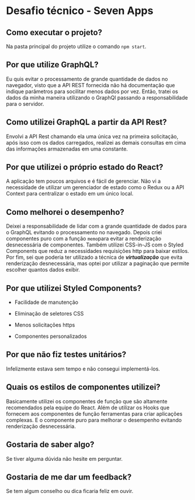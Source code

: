
# Desafio técnico - Seven Apps

## Como executar o projeto?

Na pasta principal do projeto utilize o comando `npm start`.

## Por que utilize GraphQL?

Eu quis evitar o processamento de grande quantidade de dados no navegador, visto que a API REST fornecida não há documentação que indique parâmetros para socilitar menos dados por vez. Então, tratei os dados da minha maneira utilizando o GraphQl passando a responsabilidade para o servidor.

## Como utilizei GraphQL a partir da API Rest?

Envolvi a API Rest chamando ela uma única vez na primeira solicitação, após isso com os dados carregados, realizei as demais consultas em cima das informações armazenadas em uma constante.

## Por que utilizei o próprio estado do React?

A aplicação tem poucos arquivos e é fácil de gerenciar. Não vi a necessidade de utilizar um gerenciador de estado como o Redux ou a API Context para centralizar o estado em um único local.

## Como melhorei o desempenho?

Deixei a responsabilidade de lidar com a grande quantidade de dados para o GraphQL evitando o processamento no navegado. Depois criei componentes puro com a função `memo`para evitar a renderização desnecessária de componentes. Também utilizei CSS-in-JS com o Styled Components que reduz a necessidades requisições http para baixar estilos. Por fim, sei que poderia ter utilizado a técnica de ***virtualização*** que evita renderização desnecessária, mas optei por utilizar a paginação que permite escolher quantos dados exibir.

## Por que utilizei Styled Components?

- Facilidade de manutenção

- Eliminação de seletores CSS

- Menos solicitações https

- Componentes personalizados

## Por que não fiz testes unitários?

Infelizmente estava sem tempo e não consegui implementá-los.

## Quais os estilos de componentes utilizei?

Basicamente utilizei os componentes de função que são altamente recomendados pela equipe do React. Além de utilizar os Hooks que fornecem aos componentes de função ferramentas para criar aplicações complexas. E o componente puro para melhorar o desempenho evitando renderização desnecessária.

## Gostaria de saber algo?

Se tiver alguma dúvida não hesite em perguntar.

## Gostaria de me dar um feedback?

Se tem algum conselho ou dica ficaria feliz em ouvir.
